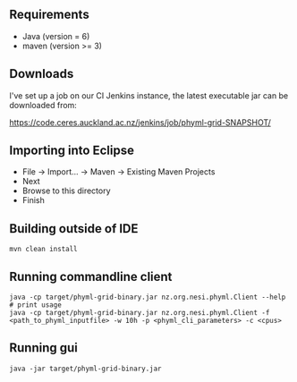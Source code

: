 Requirements
---------------------

 * Java (version = 6) 
 * maven (version >= 3)
 
Downloads
----------------

I've set up a job on our CI Jenkins instance, the latest executable jar can be downloaded from:

https://code.ceres.auckland.ac.nz/jenkins/job/phyml-grid-SNAPSHOT/
 
Importing into Eclipse
-------------------------------

 * File -> Import... -> Maven -> Existing Maven Projects
 * Next
 * Browse to this directory
 * Finish
 
 
Building outside of IDE
---------------------------------
 
    mvn clean install
 

Running commandline client
-----------------------------------------

    java -cp target/phyml-grid-binary.jar nz.org.nesi.phyml.Client --help    # print usage
	java -cp target/phyml-grid-binary.jar nz.org.nesi.phyml.Client -f <path_to_phyml_inputfile> -w 10h -p <phyml_cli_parameters> -c <cpus>

	
Running gui
-----------

    java -jar target/phyml-grid-binary.jar
